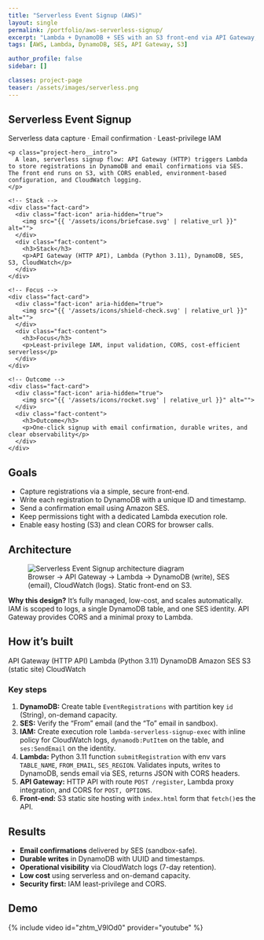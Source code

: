 ```yaml
---
title: "Serverless Event Signup (AWS)"
layout: single
permalink: /portfolio/aws-serverless-signup/
excerpt: "Lambda + DynamoDB + SES with an S3 front-end via API Gateway, least-privilege IAM, and CloudWatch logging."
tags: [AWS, Lambda, DynamoDB, SES, API Gateway, S3]

author_profile: false
sidebar: []

classes: project-page
teaser: /assets/images/serverless.png
---
```


<!-- HERO -->
<section class="project-hero">
  <div class="project-hero__inner">
    <h1 class="project-hero__title">Serverless Event Signup</h1>
    <p class="project-hero__tagline">Serverless data capture · Email confirmation · Least-privilege IAM</p>

    <p class="project-hero__intro">
      A lean, serverless signup flow: API Gateway (HTTP) triggers Lambda to store registrations in DynamoDB and email confirmations via SES. The front end runs on S3, with CORS enabled, environment-based configuration, and CloudWatch logging.
    </p>
  </div>
</section>


<!-- QUICK FACTS -->
<section class="facts">
  <div class="facts-grid">

    <!-- Stack -->
    <div class="fact-card">
      <div class="fact-icon" aria-hidden="true">
        <img src="{{ '/assets/icons/briefcase.svg' | relative_url }}" alt="">
      </div>
      <div class="fact-content">
        <h3>Stack</h3>
        <p>API Gateway (HTTP API), Lambda (Python 3.11), DynamoDB, SES, S3, CloudWatch</p>
      </div>
    </div>

    <!-- Focus -->
    <div class="fact-card">
      <div class="fact-icon" aria-hidden="true">
        <img src="{{ '/assets/icons/shield-check.svg' | relative_url }}" alt="">
      </div>
      <div class="fact-content">
        <h3>Focus</h3>
        <p>Least-privilege IAM, input validation, CORS, cost-efficient serverless</p>
      </div>
    </div>

    <!-- Outcome -->
    <div class="fact-card">
      <div class="fact-icon" aria-hidden="true">
        <img src="{{ '/assets/icons/rocket.svg' | relative_url }}" alt="">
      </div>
      <div class="fact-content">
        <h3>Outcome</h3>
        <p>One-click signup with email confirmation, durable writes, and clear observability</p>
      </div>
    </div>

  </div>
</section>

<!-- GOALS -->
<section class="section-card">
  <h2>Goals</h2>
  <ul>
    <li>Capture registrations via a simple, secure front-end.</li>
    <li>Write each registration to DynamoDB with a unique ID and timestamp.</li>
    <li>Send a confirmation email using Amazon SES.</li>
    <li>Keep permissions tight with a dedicated Lambda execution role.</li>
    <li>Enable easy hosting (S3) and clean CORS for browser calls.</li>
  </ul>
</section>

<!-- ARCHITECTURE -->
<section class="section-card">
  <h2>Architecture</h2>
  <figure class="figure figure--dark">
    <img src="{{ '/assets/images/serverless.png' | relative_url }}" alt="Serverless Event Signup architecture diagram">
    <figcaption>
      Browser → API Gateway → Lambda → DynamoDB (write), SES (email), CloudWatch (logs). Static front-end on S3.
    </figcaption>
  </figure>

  <div class="callout callout--info">
    <strong>Why this design?</strong> It’s fully managed, low-cost, and scales automatically. IAM is scoped to logs, a single DynamoDB table, and one SES identity. 
    API Gateway provides CORS and a minimal proxy to Lambda.
  </div>
</section>

<!-- HOW IT'S BUILT -->
<section class="section-card">
  <h2>How it’s built</h2>

  <div class="stack-badges">
    <span>API Gateway (HTTP API)</span>
    <span>Lambda (Python 3.11)</span>
    <span>DynamoDB</span>
    <span>Amazon SES</span>
    <span>S3 (static site)</span>
    <span>CloudWatch</span>
  </div>

  <h3>Key steps</h3>
  <ol>
    <li><strong>DynamoDB:</strong> Create table <code>EventRegistrations</code> with partition key <code>id</code> (String), on-demand capacity.</li>
    <li><strong>SES:</strong> Verify the “From” email (and the “To” email in sandbox).</li>
    <li><strong>IAM:</strong> Create execution role <code>lambda-serverless-signup-exec</code> with inline policy for CloudWatch logs, <code>dynamodb:PutItem</code> on the table, and <code>ses:SendEmail</code> on the identity.</li>
    <li><strong>Lambda:</strong> Python 3.11 function <code>submitRegistration</code> with env vars <code>TABLE_NAME</code>, <code>FROM_EMAIL</code>, <code>SES_REGION</code>. Validates inputs, writes to DynamoDB, sends email via SES, returns JSON with CORS headers.</li>
    <li><strong>API Gateway:</strong> HTTP API with route <code>POST /register</code>, Lambda proxy integration, and CORS for <code>POST, OPTIONS</code>.</li>
    <li><strong>Front-end:</strong> S3 static site hosting with <code>index.html</code> form that <code>fetch()</code>es the API.</li>
  </ol>
</section>

<!-- RESULTS -->
<section class="section-card">
  <h2>Results</h2>
  <ul>
    <li><strong>Email confirmations</strong> delivered by SES (sandbox-safe).</li>
    <li><strong>Durable writes</strong> in DynamoDB with UUID and timestamps.</li>
    <li><strong>Operational visibility</strong> via CloudWatch logs (7-day retention).</li>
    <li><strong>Low cost</strong> using serverless and on-demand capacity.</li>
    <li><strong>Security first:</strong> IAM least-privilege and CORS.</li>
  </ul>
</section>

<!-- DEMO -->
<section class="section-card">
  <h2>Demo</h2>
  {% include video id="zhtm_V9lOd0" provider="youtube" %}
</section>




